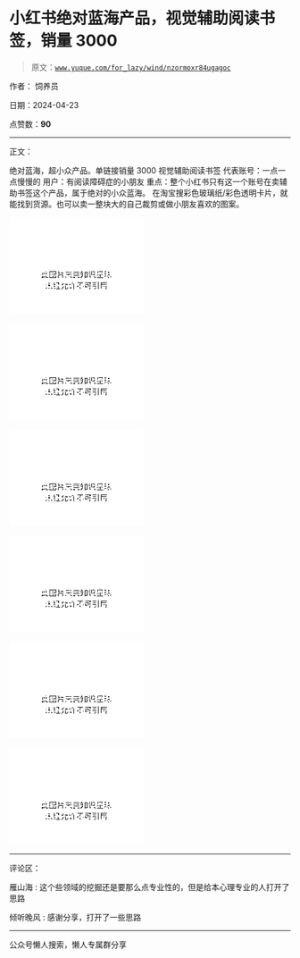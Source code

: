 # 小红书绝对蓝海产品，视觉辅助阅读书签，销量 3000

> 原文：[`www.yuque.com/for_lazy/wind/nzormoxr84ugagoc`](https://www.yuque.com/for_lazy/wind/nzormoxr84ugagoc)

作者： 饲养员

日期：2024-04-23

点赞数：**90**

* * *

正文：

绝对蓝海，超小众产品。单链接销量 3000 视觉辅助阅读书签 代表账号：一点一点慢慢的 用户：有阅读障碍症的小朋友
重点：整个小红书只有这一个账号在卖辅助书签这个产品，属于绝对的小众蓝海。
在淘宝搜彩色玻璃纸/彩色透明卡片，就能找到货源。也可以卖一整块大的自己裁剪或做小朋友喜欢的图案。

![](img/888e600358fb2230cc456fde884c4e15.png)

![](img/786c814f722a867f4ff417b635e9c38d.png)

![](img/f5fbca15da79926868c75aeee39a6c65.png)

![](img/d24bad233548379616822d059fd047ed.png)

![](img/9ff2351c23bd4e0159fe993d524426f2.png)

![](img/9661050241c60ae4fd65f097ce4c5ec2.png)

* * *

评论区：

雁山海 : 这个些领域的挖掘还是要那么点专业性的，但是给本心理专业的人打开了思路

倾听晚风 : 感谢分享，打开了一些思路

* * *

公众号懒人搜索，懒人专属群分享